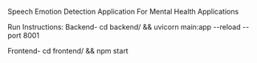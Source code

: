Speech Emotion Detection Application For Mental Health Applications


Run Instructions:
Backend-
cd backend/ && uvicorn main:app --reload --port 8001

Frontend-
cd frontend/ && npm start